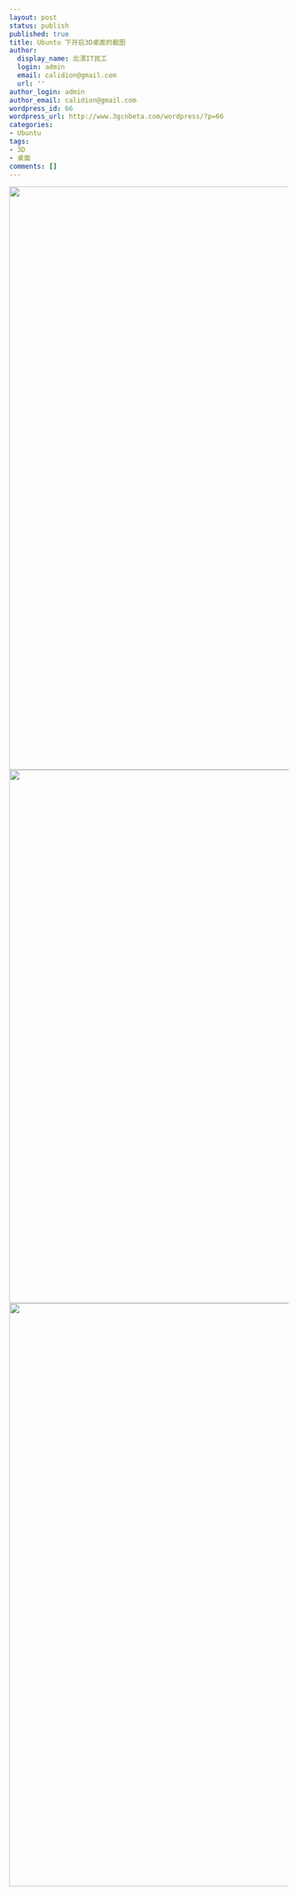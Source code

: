 ```yaml
---
layout: post
status: publish
published: true
title: Ubuntu 下开启3D桌面的截图
author:
  display_name: 北漂IT民工
  login: admin
  email: calidion@gmail.com
  url: ''
author_login: admin
author_email: calidion@gmail.com
wordpress_id: 66
wordpress_url: http://www.3gcnbeta.com/wordpress/?p=66
categories:
- Ubuntu
tags:
- 3D
- 桌面
comments: []
---
```

<p style="text-align: center;"><a href="http://www.3gcnbeta.com/wordpress/wp-content/uploads/2010/01/4229724475032747795.jpg"></a></p></p>
<p style="text-align: center;"><a href="http://www.3gcnbeta.com/wordpress/wp-content/uploads/2010/01/4229724475032747797.jpg"><img class="aligncenter size-full wp-image-71" title="4229724475032747797" src="http://www.3gcnbeta.com/wordpress/wp-content/uploads/2010/01/4229724475032747797.jpg" alt="" width="1400" height="1050" /></a><a href="http://www.3gcnbeta.com/wordpress/wp-content/uploads/2010/01/42297244750327477951.jpg"><img class="aligncenter size-full wp-image-72" title="4229724475032747795" src="http://www.3gcnbeta.com/wordpress/wp-content/uploads/2010/01/42297244750327477951.jpg" alt="" width="1280" height="960" /></a><a href="http://www.3gcnbeta.com/wordpress/wp-content/uploads/2010/01/42297244750327477961.jpg"><img class="aligncenter size-full wp-image-73" title="4229724475032747796" src="http://www.3gcnbeta.com/wordpress/wp-content/uploads/2010/01/42297244750327477961.jpg" alt="" width="1400" height="1050" /></a></p></p>
